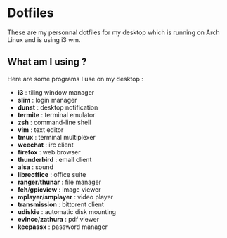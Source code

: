 # Dotfiles

These are my personnal dotfiles for my desktop which is running on Arch Linux and is using i3 wm.

## What am I using ?

Here are some programs I use on my desktop :

   - **i3** : tiling window manager
   - **slim** : login manager
   - **dunst** : desktop notification
   - **termite** : terminal emulator
   - **zsh** : command-line shell
   - **vim** : text editor
   - **tmux** : terminal multiplexer
   - **weechat** : irc client
   - **firefox** : web browser
   - **thunderbird** : email client
   - **alsa** : sound
   - **libreoffice** : office suite
   - **ranger**/**thunar** : file manager
   - **feh**/**gpicview** : image viewer
   - **mplayer**/**smplayer** : video player
   - **transmission** : bittorent client
   - **udiskie** : automatic disk mounting
   - **evince**/**zathura** : pdf viewer
   - **keepassx** : password manager
